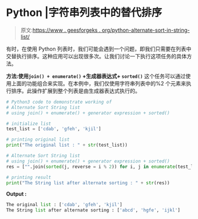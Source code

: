 # Python |字符串列表中的替代排序

> 原文:[https://www . geesforgeks . org/python-alternate-sort-in-string-list/](https://www.geeksforgeeks.org/python-alternate-sort-in-string-list/)

有时，在使用 Python 列表时，我们可能会遇到一个问题，即我们只需要在列表中交替执行排序。这种应用可以出现很多次。让我们讨论一下执行这项任务的具体方法。

**方法:使用`join() + enumerate()` +生成器表达式+ `sorted()`**
这个任务可以通过使用上面的功能组合来实现。在本例中，我们仅使用字符串列表中的%2 个元素来执行排序。此操作扩展到整个列表是由生成器表达式执行的。

```py
# Python3 code to demonstrate working of
# Alternate Sort String list 
# using join() + enumerate() + generator expression + sorted()

# initialize list 
test_list = ['cdab', 'gfeh', 'kjil']

# printing original list 
print("The original list : " + str(test_list))

# Alternate Sort String list 
# using join() + enumerate() + generator expression + sorted()
res = ["".join(sorted(j, reverse = i % 2)) for i, j in enumerate(test_list)] 

# printing result
print("The String list after alternate sorting : " + str(res))
```

**Output :**

```py
The original list : ['cdab', 'gfeh', 'kjil']
The String list after alternate sorting : ['abcd', 'hgfe', 'ijkl']

```